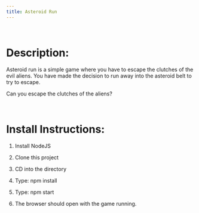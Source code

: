 ```yaml
---
title: Asteroid Run
---
```


 

Description:
============

Asteroid run is a simple game where you have to escape the clutches of the evil
aliens. You have made the decision to run away into the asteroid belt to try to
escape.

Can you escape the clutches of the aliens?

 

Install Instructions:
=====================

1. Install NodeJS

2. Clone this project

3. CD into the directory

4. Type: npm install

5. Type: npm start

6. The browser should open with the game running.
